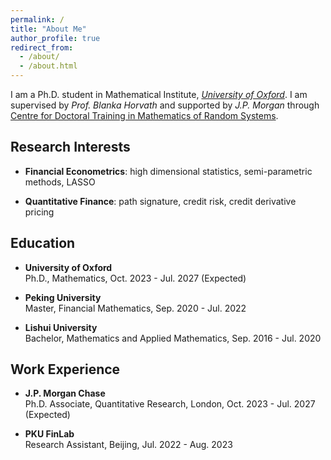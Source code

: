 ```yaml
---
permalink: /
title: "About Me"
author_profile: true
redirect_from: 
  - /about/
  - /about.html
---
```


I am a Ph.D. student in Mathematical Institute, *[University of Oxford](https://www.ox.ac.uk/)*. I am supervised by *Prof. Blanka Horvath* and supported by *J.P. Morgan* through [Centre for Doctoral Training in Mathematics of Random Systems](https://www.randomsystems-cdt.ac.uk/).

Research Interests
------
- **Financial Econometrics**: high dimensional statistics, semi-parametric methods, LASSO
  
- **Quantitative Finance**: path signature, credit risk, credit derivative pricing


Education
------
- **University of Oxford** <br/>
  Ph.D., Mathematics, Oct. 2023 - Jul. 2027 (Expected)
  
  
- **Peking University** <br/>
  Master, Financial Mathematics, Sep. 2020 - Jul. 2022

- **Lishui University** <br/>
  Bachelor, Mathematics and Applied Mathematics, Sep. 2016 - Jul. 2020

  

Work Experience
------
- **J.P. Morgan Chase** <br/>
  Ph.D. Associate, Quantitative Research, London, Oct. 2023 - Jul. 2027 (Expected)
  

- **PKU FinLab** <br/>
  Research Assistant, Beijing, Jul. 2022 - Aug. 2023

